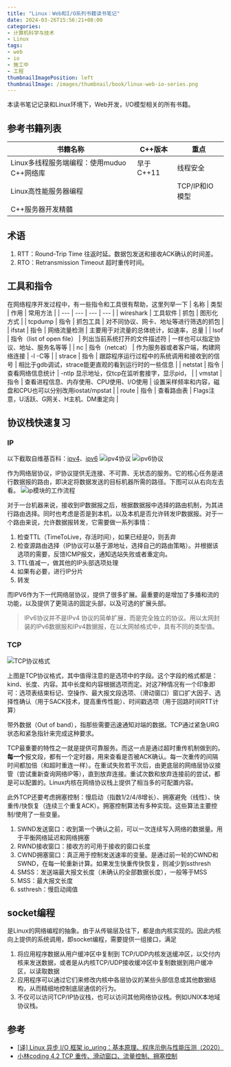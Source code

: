 ```yaml
---
title: "Linux：Web和I/O系列书籍读书笔记"
date: 2024-03-26T15:56:21+08:00
categories:
- 计算机科学与技术
- Linux
tags:
- web
- io
- 施工中
- 工程
thumbnailImagePosition: left
thumbnailImage: /images/thumbnail/book/linux-web-io-series.png
---
```

本读书笔记记录和Linux环境下，Web开发，I/O模型相关的所有书籍。
<!--more-->
## 参考书籍列表
| 书籍名称 | C++版本 | 重点 |
| --- | --- | --- |
|Linux多线程服务端编程：使用muduo C++网络库 | 早于C++11 | 线程安全 |
| Linux高性能服务器编程 |  | TCP/IP和IO模型 |
| C++服务器开发精髓 |  |  |

## 术语
1. RTT：Round-Trip Time 往返时延。数据包发送和接收ACK确认的时间差。
2. RTO：Retransmission Timeout 超时重传时间。

## 工具和指令
在网络程序开发过程中，有一些指令和工具很有帮助，这里列举一下
| 名称 | 类型 | 作用 | 常用方法 |
| --- | --- | --- | --- |
| wireshark | 工具软件 | 抓包 | 图形化方式 |
| tcpdump | 指令 | 抓包工具 | 对不同协议、网卡、地址等进行筛选的抓包 |
| ifstat | 指令 | 网络流量检测 | 主要用于对流量的总体统计，如速率，总量 |
| lsof | 指令（list of open file） | 列出当前系统打开的文件描述符 | 一样也可以指定协议、地址、服务名等等 |
| nc | 指令（netcat） | 作为服务器或者客户端，构建网络连接 | -l -C等 |
| strace | 指令 | 跟踪程序运行过程中的系统调用和接收到的信号 | 相比于gdb调试，strace能更直观的看到运行时的一些信息 |
| netstat | 指令 | 查看网络信息统计 | -ntlp 显示地址，仅tcp在监听套接字，显示pid， |
| vmstat | 指令 | 查看进程信息、内存使用、CPU使用、I/O使用 | 设置采样频率和内容，磁盘和CPU也可以分别改用iostat/mpstat |
| route | 指令 | 查看路由表 | Flags注意，U活跃、G网关、H主机、DM重定向 |

## 协议栈快速复习
### IP
以下截取自维基百科：[ipv4](https://zh.wikipedia.org/wiki/IPv4)、[ipv6](https://zh.wikipedia.org/wiki/IPv6)
![ipv4协议](/images/book/linux-web-series/ipv4-protocol.png)
![ipv6协议](/images/book/linux-web-series/ipv6_header.svg.png)

作为网络层协议，IP协议提供无连接、不可靠、无状态的服务。它的核心任务是进行数据报的路由，即决定将数据发送的目标机器所需的路径。下图可以从右向左去看。
![ip模块的工作流程](/images/book/linux-web-series/ip-module-workflow.png)

对于一台机器来说，接收到IP数据报之后，根据数据报中选择的路由机制，为其进行路由选择。同时也考虑是否是到本机，以及本机是否允许转发IP数据报。对于一个路由来说，允许数据报转发，它需要做一系列事情：
1. 检查TTL（TimeToLive，存活时间），如果已经是0，则丢弃
2. 检查源路由选择（IP协议可以基于源地址，选择自己的路由策略）。并根据该选项的需要，反馈ICMP报文，通知选站失败或者重定向。
3. TTL值减一，做其他的IP头部选项处理
4. 如果有必要，进行IP分片
5. 转发

而IPV6作为下一代网络层协议，提供了很多扩展。最重要的是增加了多播和流的功能，以及提供了更简洁的固定头部，以及可选的扩展头部。

> IPv6协议并不是IPv4 协议的简单扩展，而是完全独立的协议。用以太网封装的IPv6数据报和IPv4数据报，在以太网帧格式中，具有不同的类型值。


### TCP
![TCP协议格式](/images/book/linux-web-series/tcp-protocol.png)

上图是TCP协议格式，其中值得注意的是选项中的字段。这个字段的格式都是：kind、长度、内容。其中长度和内容根据选项而定。对这7种情况有一个印象即可：选项表结束标记、空操作、最大报文段选项、（滑动窗口）窗口扩大因子、选择性确认（用于SACK技术，提高重传性能）、时间戳选项（用于回路时间RTT计算）

带外数据（Out of band），指那些需要迅速通知对端的数据。TCP通过紧急URG状态和紧急指针来完成这种要求。

TCP最重要的特性之一就是提供可靠服务。而这一点是通过超时重传机制做到的。**每一个**报文段，都有一个定时器，用来查看是否被ACK确认。每一次重传的间隔时间都加倍（和超时重连一样）。在重试失败若干次后，由更底层的网络层协议接管（尝试重新查询网络IP等），直到放弃连接。重试次数和放弃连接前的尝试，都是可以配置的。Linux内核在网络协议栈上提供了相当多的可配置内容。

此外TCP还要考虑拥塞控制：慢启动（指数1/2/4/8增长）、拥塞避免（线性）、快重传/快恢复（连续三个重复ACK）。拥塞控制算法有多种实现。这些算法主要控制/使用了一些变量。
1. SWND发送窗口：收到第一个确认之前，可以一次连续写入网络的数据量。用于平衡网络延迟和网络拥塞
2. RWND接收窗口：接收方的可用于接收的窗口长度
3. CWND拥塞窗口：真正用于控制发送速率的变量。是通过前一轮的CWND和SWND，在每一轮重新计算。如果发生快重传快恢复，则减少到ssthresh
4. SMSS：发送端最大报文长度（未确认的全部数据长度），一般等于MSS
5. MSS：最大报文长度
6. ssthresh：慢启动阈值

## socket编程
是Linux的网络编程的抽象。由于从传输层及往下，都是由内核实现的。因此内核向上提供的系统调用，即socket编程，需要提供一组接口，满足
1. 将应用程序数据从用户缓冲区中复制到 TCP/UDP内核发送缓冲区，以交付内核来发送数据，或者是从内核TCP/UDP接收缓冲区中复制数据到用户缓冲区，以读取数据
2. 应用程序可以通过它们来修改内核中各层协议的某些头部信息或其他数据结构，从而精细地控制底层通信的行为。
3. 不仅可以访问TCP/IP协议栈，也可以访问其他网络协议栈。例如UNIX本地域协议栈。




## 参考
- [[译] Linux 异步 I/O 框架 io_uring：基本原理、程序示例与性能压测（2020）](https://arthurchiao.art/blog/intro-to-io-uring-zh/)
- [小林coding 4.2 TCP 重传、滑动窗口、流量控制、拥塞控制](https://xiaolincoding.com/network/3_tcp/tcp_feature.html#%E9%87%8D%E4%BC%A0%E6%9C%BA%E5%88%B6)